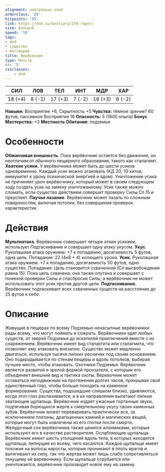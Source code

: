 ```yaml
---
alignment: нейтрально-злой
armorclass: '20'
hitpoints: '93'
link: https://dnd.su/bestiary/274-roper/
size: Большой
speed: '10'
tags:
- dnd
- существо
- бестиарий
title: Верёвочник
type: Монстр
cr: '5'
cssclasses:
    - dnd
---
```



| СИЛ | ЛОВ | ТЕЛ | ИНТ | МДР | ХАР |
|---|---|---|---|---|---|
| 18 (+4) | 8 (-1) | 17 (+3) | 7 (-2) | 16 (+3) | 6 (-2) |
**Навыки:** Восприятие +6, Скрытность +5
**Чувства:** тёмное зрение? 60 футов, пассивное Восприятие 16
**Опасность:** 5 (1800 опыта)
**Бонус Мастерства:** +3
**Местность Обитания:** подземье


# Особенности
**Обманчивая внешность.** Пока верёвочник остается без движения, он неотличим от обычного пещерного образования, такого как сталагмит.
**Хваткие усики.** У верёвочника может быть до шести усиков одновременно. Каждый усик можно атаковать (КД 20; 10 хитов; иммунитет к урону психической энергией и ядом). Уничтожение усика не причиняет урон верёвочнику, который может в своем следующем ходу создать усик на замену уничтоженному. Усик также можно сломать, если существо действием совершит проверку Силы Сл 15 и преуспеет.
**Паучье лазание.** Верёвочник может лазать по сложным поверхностям, включая потолки, без совершения проверок характеристик.


# Действия
**Мультиатака.** Верёвочник совершает четыре атаки усиками, использует Подтаскивание и совершает одну атаку укусом.
**Укус.** Рукопашная атака оружием: +7 к попаданию, досягаемость 5 футов, одна цель. Попадание: 22 (4к8 + 4) колющего урона.
**Усик.** Рукопашная атака оружием: +7 к попаданию, досягаемость 50 футов, одно существо. Попадание: Цель становится схваченной (Сл высвобождения равна 15). Пока цель схвачена, она также опутана и совершает с помехой проверки Силы и спасброски Силы, а верёвочник не может использовать этот усик против другой цели.
**Подтаскивание.** Верёвочник подтаскивает всех схваченных существ на расстояние до 25 футов к себе.


# Описание
Живущие в пещерах по всему Подземью ненасытные верёвочники рады всему, что могут поймать и сожрать. Верёвочники едят любых существ, от зверей Подземья до искателей приключений вместе с их снаряжением. Верёвочник имеет вид сталактита или сталагмита, что позволяет ему атаковать внезапно. Существо может медленно двигаться, используя тысячи липких ресничек под своим основанием. Оно подкрадывается по стенам пещеры и вдоль потолков, выбирая лучшее место, чтобы атаковать. Охотники Подземья. Верёвочник является развитой и зрелой формой пронзателя, с которым его объединяет внешний вид и тактика охоты. Веревочник может оставаться неподвижным на протяжении долгих часов, прикрывая свой единственный глаз, чтобы больше походить на каменное формирование. Существа, подошедшие слишком близко, удивляются, когда этот глаз распахивается, и в их направлении вылетают липкие хватающие щупальца. Верёвочник издает ужасные гортанные звуки, подтягивая борющихся жертв к смертельному укусу своих каменных зубов. Верёвочник может переваривать практически все, за исключением платины, драгоценных камней и магических вещей, которые могут быть извлечены из его глотки после смерти. Желудочный сок верёвочника также ценится алхимиками, которые используют его в качестве растворителя. Ослабляющие щупальца. Верёвочник имеет шесть утолщений вдоль тела, в которых находятся щупальца, липнущие ко всему, чего касаются. Каждое щупальце имеет похожие на волосы наросты, которые проникают в плоть врагов и вытягивают их силу, так что жертва может лишь слабо сопротивляться тянущему её веревочнику. Если щупальце отрубается или уничтожается, верёвочник производит новое ему на замену.